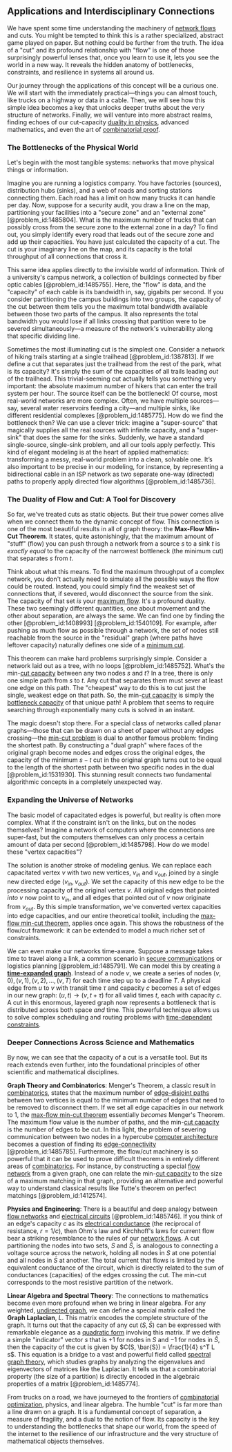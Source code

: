 ## Applications and Interdisciplinary Connections

We have spent some time understanding the machinery of [network flows](@article_id:268306) and cuts. You might be tempted to think this is a rather specialized, abstract game played on paper. But nothing could be further from the truth. The idea of a "cut" and its profound relationship with "flow" is one of those surprisingly powerful lenses that, once you learn to use it, lets you see the world in a new way. It reveals the hidden anatomy of bottlenecks, constraints, and resilience in systems all around us.

Our journey through the applications of this concept will be a curious one. We will start with the immediately practical—things you can almost touch, like trucks on a highway or data in a cable. Then, we will see how this simple idea becomes a key that unlocks deeper truths about the very structure of networks. Finally, we will venture into more abstract realms, finding echoes of our cut-capacity [duality in physics](@article_id:139127), advanced mathematics, and even the art of [combinatorial proof](@article_id:263543).

### The Bottlenecks of the Physical World

Let's begin with the most tangible systems: networks that move physical things or information.

Imagine you are running a logistics company. You have factories (sources), distribution hubs (sinks), and a web of roads and sorting stations connecting them. Each road has a limit on how many trucks it can handle per day. Now, suppose for a security audit, you draw a line on the map, partitioning your facilities into a "secure zone" and an "external zone" [@problem_id:1485804]. What is the maximum number of trucks that can possibly cross from the secure zone to the external zone in a day? To find out, you simply identify every road that leads out of the secure zone and add up their capacities. You have just calculated the capacity of a cut. The cut is your imaginary line on the map, and its capacity is the total throughput of all connections that cross it.

This same idea applies directly to the invisible world of information. Think of a university's campus network, a collection of buildings connected by fiber optic cables [@problem_id:1485755]. Here, the "flow" is data, and the "capacity" of each cable is its bandwidth in, say, gigabits per second. If you consider partitioning the campus buildings into two groups, the capacity of the cut between them tells you the maximum total bandwidth available between those two parts of the campus. It also represents the total bandwidth you would lose if all links crossing that partition were to be severed simultaneously—a measure of the network's vulnerability along that specific dividing line.

Sometimes the most illuminating cut is the simplest one. Consider a network of hiking trails starting at a single trailhead [@problem_id:1387813]. If we define a cut that separates just the trailhead from the rest of the park, what is its capacity? It's simply the sum of the capacities of all trails leading *out* of the trailhead. This trivial-seeming cut actually tells you something very important: the absolute maximum number of hikers that can enter the trail system per hour. The source itself can be the bottleneck! Of course, most real-world networks are more complex. Often, we have multiple sources—say, several water reservoirs feeding a city—and multiple sinks, like different residential complexes [@problem_id:1485775]. How do we find the bottleneck then? We can use a clever trick: imagine a "super-source" that magically supplies all the real sources with infinite capacity, and a "super-sink" that does the same for the sinks. Suddenly, we have a standard single-source, single-sink problem, and all our tools apply perfectly. This kind of elegant modeling is at the heart of applied mathematics: transforming a messy, real-world problem into a clean, solvable one. It’s also important to be precise in our modeling, for instance, by representing a bidirectional cable in an ISP network as two separate one-way (directed) paths to properly apply directed flow algorithms [@problem_id:1485736].

### The Duality of Flow and Cut: A Tool for Discovery

So far, we've treated cuts as static objects. But their true power comes alive when we connect them to the dynamic concept of flow. This connection is one of the most beautiful results in all of graph theory: the **Max-Flow Min-Cut Theorem**. It states, quite astonishingly, that the maximum amount of "stuff" (flow) you can push through a network from a source $s$ to a sink $t$ is *exactly equal* to the capacity of the narrowest bottleneck (the minimum cut) that separates $s$ from $t$.

Think about what this means. To find the maximum throughput of a complex network, you don't actually need to simulate all the possible ways the flow could be routed. Instead, you could simply find the weakest set of connections that, if severed, would disconnect the source from the sink. The capacity of that set *is* your [maximum flow](@article_id:177715). It's a profound duality. These two seemingly different quantities, one about movement and the other about separation, are always the same. We can find one by finding the other [@problem_id:1408993] [@problem_id:1540109]. For example, after pushing as much flow as possible through a network, the set of nodes still reachable from the source in the "residual" graph (where paths have leftover capacity) naturally defines one side of a [minimum cut](@article_id:276528).

This theorem can make hard problems surprisingly simple. Consider a network laid out as a tree, with no loops [@problem_id:1485752]. What's the min-[cut capacity](@article_id:274084) between any two nodes $s$ and $t$? In a tree, there is only one simple path from $s$ to $t$. Any cut that separates them must sever at least one edge on this path. The "cheapest" way to do this is to cut just the single, weakest edge on that path. So, the min-[cut capacity](@article_id:274084) is simply the [bottleneck capacity](@article_id:261736) of that unique path! A problem that seems to require searching through exponentially many cuts is solved in an instant.

The magic doesn't stop there. For a special class of networks called planar graphs—those that can be drawn on a sheet of paper without any edges crossing—the [min-cut problem](@article_id:275160) is dual to another famous problem: finding the shortest path. By constructing a "dual graph" where faces of the original graph become nodes and edges cross the original edges, the capacity of the minimum $s-t$ cut in the original graph turns out to be equal to the length of the shortest path between two specific nodes in the dual [@problem_id:1531930]. This stunning result connects two fundamental algorithmic concepts in a completely unexpected way.

### Expanding the Universe of Networks

The basic model of capacitated edges is powerful, but reality is often more complex. What if the constraint isn't on the links, but on the nodes themselves? Imagine a network of computers where the connections are super-fast, but the computers themselves can only process a certain amount of data per second [@problem_id:1485798]. How do we model these "vertex capacities"?

The solution is another stroke of modeling genius. We can replace each capacitated vertex $v$ with two new vertices, $v_{in}$ and $v_{out}$, joined by a single new directed edge $(v_{in}, v_{out})$. We set the capacity of this new edge to be the processing capacity of the original vertex $v$. All original edges that pointed *into* $v$ now point to $v_{in}$, and all edges that pointed *out* of $v$ now originate from $v_{out}$. By this simple transformation, we've converted vertex capacities into edge capacities, and our entire theoretical toolkit, including the [max-flow min-cut theorem](@article_id:149965), applies once again. This shows the robustness of the flow/cut framework: it can be extended to model a much richer set of constraints.

We can even make our networks time-aware. Suppose a message takes time to travel along a link, a common scenario in [secure communications](@article_id:271161) or logistics planning [@problem_id:1485791]. We can model this by creating a **[time-expanded graph](@article_id:274269)**. Instead of a node $v$, we create a series of nodes $(v, 0), (v, 1), (v, 2), \dots, (v, T)$ for each time step up to a deadline $T$. A physical edge from $u$ to $v$ with transit time $\tau$ and capacity $c$ becomes a set of edges in our new graph: $(u, t) \to (v, t+\tau)$ for all valid times $t$, each with capacity $c$. A cut in this enormous, layered graph now represents a bottleneck that is distributed across both space *and* time. This powerful technique allows us to solve complex scheduling and routing problems with [time-dependent constraints](@article_id:171157).

### Deeper Connections Across Science and Mathematics

By now, we can see that the capacity of a cut is a versatile tool. But its reach extends even further, into the foundational principles of other scientific and mathematical disciplines.

**Graph Theory and Combinatorics**: Menger's Theorem, a classic result in [combinatorics](@article_id:143849), states that the maximum number of [edge-disjoint paths](@article_id:271425) between two vertices is equal to the minimum number of edges that need to be removed to disconnect them. If we set all edge capacities in our network to 1, the [max-flow min-cut theorem](@article_id:149965) essentially *becomes* Menger's Theorem. The maximum flow value is the number of paths, and the min-[cut capacity](@article_id:274084) is the number of edges to be cut. In this light, the problem of severing communication between two nodes in a hypercube [computer architecture](@article_id:174473) becomes a question of finding its [edge-connectivity](@article_id:272006) [@problem_id:1485785]. Furthermore, the flow/cut machinery is so powerful that it can be used to prove difficult theorems in entirely different areas of [combinatorics](@article_id:143849). For instance, by constructing a special [flow network](@article_id:272236) from a given graph, one can relate the min-[cut capacity](@article_id:274084) to the size of a maximum matching in that graph, providing an alternative and powerful way to understand classical results like Tutte's theorem on perfect matchings [@problem_id:1412574].

**Physics and Engineering**: There is a beautiful and deep analogy between [flow networks](@article_id:262181) and [electrical circuits](@article_id:266909) [@problem_id:1485746]. If you think of an edge's capacity $c$ as its [electrical conductance](@article_id:261438) (the reciprocal of resistance, $r = 1/c$), then Ohm's law and Kirchhoff's laws for current flow bear a striking resemblance to the rules of our [network flows](@article_id:268306). A cut partitioning the nodes into two sets, $S$ and $\bar{S}$, is analogous to connecting a voltage source across the network, holding all nodes in $S$ at one potential and all nodes in $\bar{S}$ at another. The total current that flows is limited by the equivalent conductance of the circuit, which is directly related to the sum of conductances (capacities) of the edges crossing the cut. The min-cut corresponds to the most resistive partition of the network.

**Linear Algebra and Spectral Theory**: The connections to mathematics become even more profound when we bring in linear algebra. For any weighted, [undirected graph](@article_id:262541), we can define a special matrix called the **Graph Laplacian**, $L$. This matrix encodes the complete structure of the graph. It turns out that the capacity of any cut $(S, \bar{S})$ can be expressed with remarkable elegance as a [quadratic form](@article_id:153003) involving this matrix. If we define a simple "indicator" vector $s$ that is $+1$ for nodes in $S$ and $-1$ for nodes in $\bar{S}$, then the capacity of the cut is given by $C(S, \bar{S}) = \frac{1}{4} s^T L s$. This equation is a bridge to a vast and powerful field called [spectral graph theory](@article_id:149904), which studies graphs by analyzing the eigenvalues and eigenvectors of matrices like the Laplacian. It tells us that a combinatorial property (the size of a partition) is directly encoded in the algebraic properties of a matrix [@problem_id:1485774].

From trucks on a road, we have journeyed to the frontiers of [combinatorial optimization](@article_id:264489), physics, and linear algebra. The humble "cut" is far more than a line drawn on a graph. It is a fundamental concept of separation, a measure of fragility, and a dual to the notion of flow. Its capacity is the key to understanding the bottlenecks that shape our world, from the speed of the internet to the resilience of our infrastructure and the very structure of mathematical objects themselves.